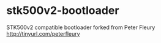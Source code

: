 # stk500v2-bootloader
STK500v2 compatible bootloader forked from Peter Fleury http://tinyurl.com/peterfleury
